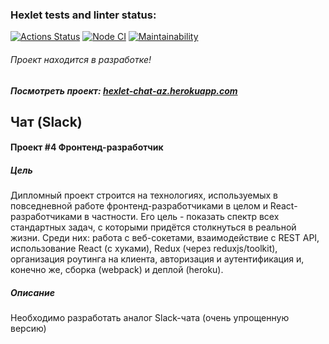 ### Hexlet tests and linter status:
[![Actions Status](https://github.com/LexaZ999/frontend-project-lvl4/workflows/hexlet-check/badge.svg)](https://github.com/LexaZ999/frontend-project-lvl4/actions)
[![Node CI](https://github.com/LexaZ999/frontend-project-lvl4/actions/workflows/nodejs.yml/badge.svg)](https://github.com/LexaZ999/frontend-project-lvl4/actions/workflows/nodejs.yml)
[![Maintainability](https://api.codeclimate.com/v1/badges/46895c39c03aabbfd1cb/maintainability)](https://codeclimate.com/github/LexaZ999/frontend-project-lvl4/maintainability)

###### Проект находится в разработке!
##### Посмотреть проект: [hexlet-chat-az.herokuapp.com](https://hexlet-chat-az.herokuapp.com/)

## Чат (Slack)
#### Проект #4 Фронтенд-разработчик

##### Цель
Дипломный проект строится на технологиях, используемых в повседневной работе фронтенд-разработчиками в целом и React-разработчиками в частности. Его цель - показать спектр всех стандартных задач, с которыми придётся столкнуться в реальной жизни. Среди них: работа с веб-сокетами, взаимодействие с REST API, использование React (с хуками), Redux (через reduxjs/toolkit), организация роутинга на клиента, авторизация и аутентификация и, конечно же, сборка (webpack) и деплой (heroku).

##### Описание
Необходимо разработать аналог Slack-чата (очень упрощенную версию)